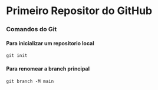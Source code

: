 # Primeiro Repositor do GitHub
### Comandos do Git
#### Para inicializar um repositorio local
`git init`
#### Para renomear a branch principal
`git branch -M main`
